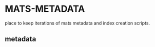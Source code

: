 # MATS-METADATA

place to keep iterations of mats metadata and index creation scripts.

## metadata

